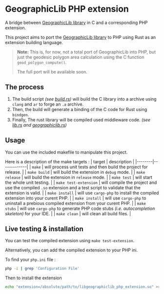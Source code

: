 # GeographicLib PHP extension

A bridge between [GeographicLib library](https://geographiclib.sourceforge.io/) in C and a corresponding PHP extension.

This project aims to port the [GeographicLib library](https://geographiclib.sourceforge.io/) to PHP using Rust as an extension building language.

> **Note:** This is, for now, not a total port of GeographicLib into PHP, but just the geodesic polygon area calculation using the C function `geod_polygon_compute()`.
>
> The full port will be available soon.

## The process
1. The build script *(see [build.rs](./build.rs))* will build the C library into a archive using `clang` and `ar` to forge an `.a` archive.
2. Then, the build will generate a binding of the C code for Rust using `bindgen`.
2. Finally, The rust library will be compiled used middleware code. *(see [lib.rs](./src/lib.rs) and [geographiclib.rs](./src/external/geographiclib.rs))*

## Usage
You can use the included makefile to manipulate this project.

Here is a description of the make targets :
| target | description |
|--------|-------------|
| `make` | will process unit tests and then build the project for release. |
| `make build` | will build the extension in `debug` mode. |
| `make release` | will build the extension in `release` mode. |
| `make test` | will start the whole unit testing. |
| `make test-extension` | will compile the project and use the compiled `.so` extension and a test script to validate that the extension is valid. |
| `make install` | will use `cargo-php` to install the compiled extension into your curent PHP. |
| `make install` | will use `cargo-php` to uninstall a prebious compiled extension from your curent PHP. |
| `make stubs` | will use `cargo-php` to generate PHP code stubs *(i.e. autocompletion skeleton)* for your IDE. |
| `make clean` | will clean all build files. |

## Live testing & installation
You can test the compiled extension using `make test-extension`.

Alternatively, you can add the compiled extension to your PHP ini.

To find your `php.ini` file :
```bash
php -i | grep 'Configuration File'
```

Then to install the extension
```bash
echo "extension=/absolute/path/to/libgeographiclib_php_extension.so" >> "/path/to/your/php.ini"
```
